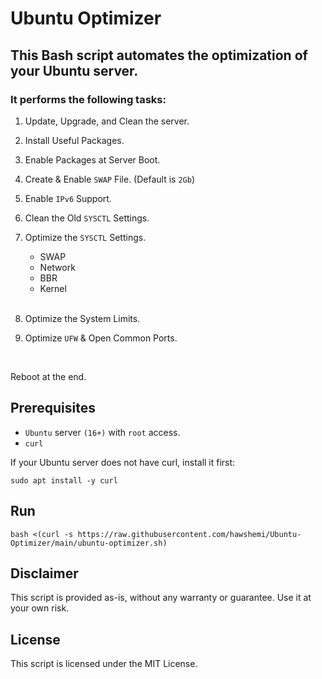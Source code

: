 # Ubuntu Optimizer

## This Bash script automates the optimization of your Ubuntu server.
### It performs the following tasks:

1. Update, Upgrade, and Clean the server.

2. Install Useful Packages.

3. Enable Packages at Server Boot.

4. Create & Enable `SWAP` File. (Default is `2Gb`)

5. Enable `IPv6` Support.

6. Clean the Old `SYSCTL` Settings.

7. Optimize the `SYSCTL` Settings.
    - SWAP
    - Network
    - BBR
    - Kernel

    <br>
8. Optimize the System Limits.

9. Optimize `UFW` & Open Common Ports.

<br>

Reboot at the end.


## Prerequisites
- `Ubuntu` server `(16+)` with `root` access.
- `curl`

If your Ubuntu server does not have curl, install it first:

```
sudo apt install -y curl
```


## Run

```
bash <(curl -s https://raw.githubusercontent.com/hawshemi/Ubuntu-Optimizer/main/ubuntu-optimizer.sh)
```

## Disclaimer
This script is provided as-is, without any warranty or guarantee. Use it at your own risk.


## License
This script is licensed under the MIT License.
